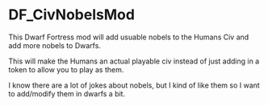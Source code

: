 # DF_CivNobelsMod
This Dwarf Fortress mod will add usuable nobels to the Humans Civ and add more nobels to Dwarfs.




This will make the Humans an actual playable civ instead of just adding in a token to allow you to play as them.




I know there are a lot of jokes about nobels, but I kind of like them so I want to add/modify them in dwarfs a bit.
